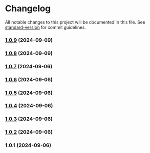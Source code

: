 # Changelog

All notable changes to this project will be documented in this file. See [standard-version](https://github.com/conventional-changelog/standard-version) for commit guidelines.

### [1.0.9](https://github.com/asmartbear/status/compare/v1.0.8...v1.0.9) (2024-09-09)



### [1.0.8](https://github.com/asmartbear/status/compare/v1.0.7...v1.0.8) (2024-09-09)



### [1.0.7](https://github.com/asmartbear/status/compare/v1.0.6...v1.0.7) (2024-09-06)



### [1.0.6](https://github.com/asmartbear/status/compare/v1.0.5...v1.0.6) (2024-09-06)



### [1.0.5](https://github.com/asmartbear/status/compare/v1.0.4...v1.0.5) (2024-09-06)



### [1.0.4](https://github.com/asmartbear/status/compare/v1.0.3...v1.0.4) (2024-09-06)



### [1.0.3](https://github.com/asmartbear/status/compare/v1.0.2...v1.0.3) (2024-09-06)



### [1.0.2](https://github.com/asmartbear/status/compare/v1.0.1...v1.0.2) (2024-09-06)



### 1.0.1 (2024-09-06)

